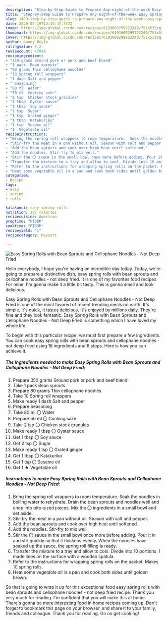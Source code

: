 ```yaml
---
description: "Step-by-Step Guide to Prepare Any-night-of-the-week Easy Spring Rolls with Bean Sprouts and Cellophane Noodles - Not Deep Fried"
title: "Step-by-Step Guide to Prepare Any-night-of-the-week Easy Spring Rolls with Bean Sprouts and Cellophane Noodles - Not Deep Fried"
slug: 1499-step-by-step-guide-to-prepare-any-night-of-the-week-easy-spring-rolls-with-bean-sprouts-and-cellophane-noodles-not-deep-fried
date: 2020-09-19T12:45:47.757Z
image: https://img-global.cpcdn.com/recipes/6193609299722240/751x532cq70/easy-spring-rolls-with-bean-sprouts-and-cellophane-noodles-not-deep-fried-recipe-main-photo.jpg
thumbnail: https://img-global.cpcdn.com/recipes/6193609299722240/751x532cq70/easy-spring-rolls-with-bean-sprouts-and-cellophane-noodles-not-deep-fried-recipe-main-photo.jpg
cover: https://img-global.cpcdn.com/recipes/6193609299722240/751x532cq70/easy-spring-rolls-with-bean-sprouts-and-cellophane-noodles-not-deep-fried-recipe-main-photo.jpg
author: Danny Doyle
ratingvalue: 4.2
reviewcount: 47898
recipeingredient:
- "350 grams Ground pork or pork and beef blend"
- "1 pack  Bean sprouts"
- "80 grams Thin cellophane noodles"
- "10 Spring roll wrappers"
- "1 dash Salt and pepper"
- " Seasoning"
- "80 ml  Water"
- "50 ml  Cooking sake"
- "2 tsp  Chicken stock granules"
- "1 tbsp  Oyster sauce"
- "1 tbsp  Soy sauce"
- "2 tsp  Sugar"
- "1 tsp  Grated ginger"
- "1 tbsp  Katakuriko"
- "1 tsp  Sesame oil"
- "1  Vegetable oil"
recipeinstructions:
- "Bring the spring roll wrappers to room temperature.  Soak the noodles in boiling water to rehydrate. Drain the bean sprouts and noodles well and chop into bite-sized pieces. Mix the 〇 ingredients in a small bowl and set aside."
- "Stir-fry the meat in a pan without oil. Season with salt and pepper."
- "Add the bean sprouts and cook over high heat until softened."
- "Add the noodles. Stir-fry to mix well."
- "Stir the 〇 sauce in the small bowl once more before adding. Pour it in and stir quickly so that it thickens evenly. When the noodles have soaked up the sauce, the spring roll filling is ready."
- "Transfer the mixture to a tray and allow to cool. Divide into 10 portions. I made lines on the surface with a wooden spatula."
- "Refer to the instructions for wrapping spring rolls on the packet. Makes 10 spring rolls."
- "Heat some vegetable oil in a pan and cook both sides until golden brown."
categories:
- Recipe
tags:
- easy
- spring
- rolls

katakunci: easy spring rolls 
nutrition: 197 calories
recipecuisine: American
preptime: "PT36M"
cooktime: "PT33M"
recipeyield: "1"
recipecategory: Dessert

---
```



![Easy Spring Rolls with Bean Sprouts and Cellophane Noodles - Not Deep Fried](https://img-global.cpcdn.com/recipes/6193609299722240/751x532cq70/easy-spring-rolls-with-bean-sprouts-and-cellophane-noodles-not-deep-fried-recipe-main-photo.jpg)

Hello everybody, I hope you're having an incredible day today. Today, we're going to prepare a distinctive dish, easy spring rolls with bean sprouts and cellophane noodles - not deep fried. It is one of my favorites food recipes. For mine, I'm gonna make it a little bit tasty. This is gonna smell and look delicious.

Easy Spring Rolls with Bean Sprouts and Cellophane Noodles - Not Deep Fried is one of the most favored of recent trending meals on earth. It's simple, it's quick, it tastes delicious. It's enjoyed by millions daily. They're fine and they look fantastic. Easy Spring Rolls with Bean Sprouts and Cellophane Noodles - Not Deep Fried is something which I have loved my whole life.




To begin with this particular recipe, we must first prepare a few ingredients. You can cook easy spring rolls with bean sprouts and cellophane noodles - not deep fried using 16 ingredients and 8 steps. Here is how you can achieve it.

<!--inarticleads1-->

##### The ingredients needed to make Easy Spring Rolls with Bean Sprouts and Cellophane Noodles - Not Deep Fried:

1. Prepare 350 grams Ground pork or pork and beef blend
1. Take 1 pack  Bean sprouts
1. Prepare 80 grams Thin cellophane noodles
1. Take 10 Spring roll wrappers
1. Make ready 1 dash Salt and pepper
1. Prepare  Seasoning
1. Take 80 ml 〇 Water
1. Prepare 50 ml 〇 Cooking sake
1. Take 2 tsp 〇 Chicken stock granules
1. Make ready 1 tbsp 〇 Oyster sauce
1. Get 1 tbsp 〇 Soy sauce
1. Get 2 tsp 〇 Sugar
1. Make ready 1 tsp 〇 Grated ginger
1. Get 1 tbsp 〇 Katakuriko
1. Get 1 tsp 〇 Sesame oil
1. Get 1 ★ Vegetable oil




<!--inarticleads2-->

##### Instructions to make Easy Spring Rolls with Bean Sprouts and Cellophane Noodles - Not Deep Fried:

1. Bring the spring roll wrappers to room temperature.  Soak the noodles in boiling water to rehydrate. Drain the bean sprouts and noodles well and chop into bite-sized pieces. Mix the 〇 ingredients in a small bowl and set aside.
1. Stir-fry the meat in a pan without oil. Season with salt and pepper.
1. Add the bean sprouts and cook over high heat until softened.
1. Add the noodles. Stir-fry to mix well.
1. Stir the 〇 sauce in the small bowl once more before adding. Pour it in and stir quickly so that it thickens evenly. When the noodles have soaked up the sauce, the spring roll filling is ready.
1. Transfer the mixture to a tray and allow to cool. Divide into 10 portions. I made lines on the surface with a wooden spatula.
1. Refer to the instructions for wrapping spring rolls on the packet. Makes 10 spring rolls.
1. Heat some vegetable oil in a pan and cook both sides until golden brown.




So that is going to wrap it up for this exceptional food easy spring rolls with bean sprouts and cellophane noodles - not deep fried recipe. Thank you very much for reading. I'm confident that you will make this at home. There's gonna be more interesting food in home recipes coming up. Don't forget to bookmark this page on your browser, and share it to your family, friends and colleague. Thank you for reading. Go on get cooking!
